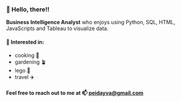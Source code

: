 ### 👋  Hello, there!! 


**Business Intelligence Analyst** who enjoys using Python, SQL, HTML, JavaScripts and Tableau to visualize data.

#### 👀 Interested in:
- cooking :ramen:
- gardening :potted_plant:
- lego :bricks:
- travel :airplane:

#### Feel free to reach out to me at 📫 peidayva@gmail.com


<!---
PeiDay/PeiDay is a ✨ special ✨ repository because its `README.md` (this file) appears on your GitHub profile.
You can click the Preview link to take a look at your changes.
--->

